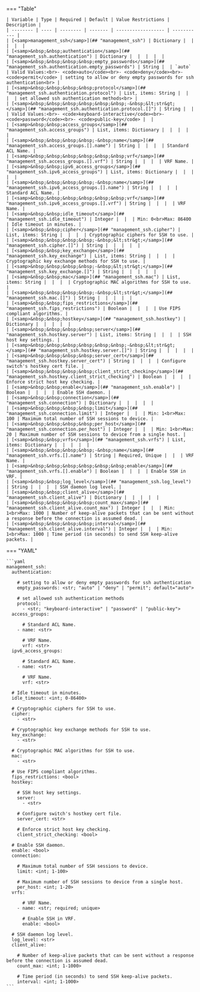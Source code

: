 <!--
  ~ Copyright (c) 2024 Arista Networks, Inc.
  ~ Use of this source code is governed by the Apache License 2.0
  ~ that can be found in the LICENSE file.
  -->
=== "Table"

    | Variable | Type | Required | Default | Value Restrictions | Description |
    | -------- | ---- | -------- | ------- | ------------------ | ----------- |
    | [<samp>management_ssh</samp>](## "management_ssh") | Dictionary |  |  |  |  |
    | [<samp>&nbsp;&nbsp;authentication</samp>](## "management_ssh.authentication") | Dictionary |  |  |  |  |
    | [<samp>&nbsp;&nbsp;&nbsp;&nbsp;empty_passwords</samp>](## "management_ssh.authentication.empty_passwords") | String |  | `auto` | Valid Values:<br>- <code>auto</code><br>- <code>deny</code><br>- <code>permit</code> | setting to allow or deny empty passwords for ssh authentication<br> |
    | [<samp>&nbsp;&nbsp;&nbsp;&nbsp;protocol</samp>](## "management_ssh.authentication.protocol") | List, items: String |  |  |  | set allowed ssh authentication methods<br> |
    | [<samp>&nbsp;&nbsp;&nbsp;&nbsp;&nbsp;&nbsp;-&nbsp;&lt;str&gt;</samp>](## "management_ssh.authentication.protocol.[]") | String |  |  | Valid Values:<br>- <code>keyboard-interactive</code><br>- <code>password</code><br>- <code>public-key</code> |  |
    | [<samp>&nbsp;&nbsp;access_groups</samp>](## "management_ssh.access_groups") | List, items: Dictionary |  |  |  |  |
    | [<samp>&nbsp;&nbsp;&nbsp;&nbsp;-&nbsp;name</samp>](## "management_ssh.access_groups.[].name") | String |  |  |  | Standard ACL Name. |
    | [<samp>&nbsp;&nbsp;&nbsp;&nbsp;&nbsp;&nbsp;vrf</samp>](## "management_ssh.access_groups.[].vrf") | String |  |  |  | VRF Name. |
    | [<samp>&nbsp;&nbsp;ipv6_access_groups</samp>](## "management_ssh.ipv6_access_groups") | List, items: Dictionary |  |  |  |  |
    | [<samp>&nbsp;&nbsp;&nbsp;&nbsp;-&nbsp;name</samp>](## "management_ssh.ipv6_access_groups.[].name") | String |  |  |  | Standard ACL Name. |
    | [<samp>&nbsp;&nbsp;&nbsp;&nbsp;&nbsp;&nbsp;vrf</samp>](## "management_ssh.ipv6_access_groups.[].vrf") | String |  |  |  | VRF Name. |
    | [<samp>&nbsp;&nbsp;idle_timeout</samp>](## "management_ssh.idle_timeout") | Integer |  |  | Min: 0<br>Max: 86400 | Idle timeout in minutes. |
    | [<samp>&nbsp;&nbsp;cipher</samp>](## "management_ssh.cipher") | List, items: String |  |  |  | Cryptographic ciphers for SSH to use. |
    | [<samp>&nbsp;&nbsp;&nbsp;&nbsp;-&nbsp;&lt;str&gt;</samp>](## "management_ssh.cipher.[]") | String |  |  |  |  |
    | [<samp>&nbsp;&nbsp;key_exchange</samp>](## "management_ssh.key_exchange") | List, items: String |  |  |  | Cryptographic key exchange methods for SSH to use. |
    | [<samp>&nbsp;&nbsp;&nbsp;&nbsp;-&nbsp;&lt;str&gt;</samp>](## "management_ssh.key_exchange.[]") | String |  |  |  |  |
    | [<samp>&nbsp;&nbsp;mac</samp>](## "management_ssh.mac") | List, items: String |  |  |  | Cryptographic MAC algorithms for SSH to use. |
    | [<samp>&nbsp;&nbsp;&nbsp;&nbsp;-&nbsp;&lt;str&gt;</samp>](## "management_ssh.mac.[]") | String |  |  |  |  |
    | [<samp>&nbsp;&nbsp;fips_restrictions</samp>](## "management_ssh.fips_restrictions") | Boolean |  |  |  | Use FIPS compliant algorithms. |
    | [<samp>&nbsp;&nbsp;hostkey</samp>](## "management_ssh.hostkey") | Dictionary |  |  |  |  |
    | [<samp>&nbsp;&nbsp;&nbsp;&nbsp;server</samp>](## "management_ssh.hostkey.server") | List, items: String |  |  |  | SSH host key settings. |
    | [<samp>&nbsp;&nbsp;&nbsp;&nbsp;&nbsp;&nbsp;-&nbsp;&lt;str&gt;</samp>](## "management_ssh.hostkey.server.[]") | String |  |  |  |  |
    | [<samp>&nbsp;&nbsp;&nbsp;&nbsp;server_cert</samp>](## "management_ssh.hostkey.server_cert") | String |  |  |  | Configure switch's hostkey cert file. |
    | [<samp>&nbsp;&nbsp;&nbsp;&nbsp;client_strict_checking</samp>](## "management_ssh.hostkey.client_strict_checking") | Boolean |  |  |  | Enforce strict host key checking. |
    | [<samp>&nbsp;&nbsp;enable</samp>](## "management_ssh.enable") | Boolean |  |  |  | Enable SSH daemon. |
    | [<samp>&nbsp;&nbsp;connection</samp>](## "management_ssh.connection") | Dictionary |  |  |  |  |
    | [<samp>&nbsp;&nbsp;&nbsp;&nbsp;limit</samp>](## "management_ssh.connection.limit") | Integer |  |  | Min: 1<br>Max: 100 | Maximum total number of SSH sessions to device. |
    | [<samp>&nbsp;&nbsp;&nbsp;&nbsp;per_host</samp>](## "management_ssh.connection.per_host") | Integer |  |  | Min: 1<br>Max: 20 | Maximum number of SSH sessions to device from a single host. |
    | [<samp>&nbsp;&nbsp;vrfs</samp>](## "management_ssh.vrfs") | List, items: Dictionary |  |  |  |  |
    | [<samp>&nbsp;&nbsp;&nbsp;&nbsp;-&nbsp;name</samp>](## "management_ssh.vrfs.[].name") | String | Required, Unique |  |  | VRF Name. |
    | [<samp>&nbsp;&nbsp;&nbsp;&nbsp;&nbsp;&nbsp;enable</samp>](## "management_ssh.vrfs.[].enable") | Boolean |  |  |  | Enable SSH in VRF. |
    | [<samp>&nbsp;&nbsp;log_level</samp>](## "management_ssh.log_level") | String |  |  |  | SSH daemon log level. |
    | [<samp>&nbsp;&nbsp;client_alive</samp>](## "management_ssh.client_alive") | Dictionary |  |  |  |  |
    | [<samp>&nbsp;&nbsp;&nbsp;&nbsp;count_max</samp>](## "management_ssh.client_alive.count_max") | Integer |  |  | Min: 1<br>Max: 1000 | Number of keep-alive packets that can be sent without a response before the connection is assumed dead. |
    | [<samp>&nbsp;&nbsp;&nbsp;&nbsp;interval</samp>](## "management_ssh.client_alive.interval") | Integer |  |  | Min: 1<br>Max: 1000 | Time period (in seconds) to send SSH keep-alive packets. |

=== "YAML"

    ```yaml
    management_ssh:
      authentication:

        # setting to allow or deny empty passwords for ssh authentication
        empty_passwords: <str; "auto" | "deny" | "permit"; default="auto">

        # set allowed ssh authentication methods
        protocol:
          - <str; "keyboard-interactive" | "password" | "public-key">
      access_groups:

          # Standard ACL Name.
        - name: <str>

          # VRF Name.
          vrf: <str>
      ipv6_access_groups:

          # Standard ACL Name.
        - name: <str>

          # VRF Name.
          vrf: <str>

      # Idle timeout in minutes.
      idle_timeout: <int; 0-86400>

      # Cryptographic ciphers for SSH to use.
      cipher:
        - <str>

      # Cryptographic key exchange methods for SSH to use.
      key_exchange:
        - <str>

      # Cryptographic MAC algorithms for SSH to use.
      mac:
        - <str>

      # Use FIPS compliant algorithms.
      fips_restrictions: <bool>
      hostkey:

        # SSH host key settings.
        server:
          - <str>

        # Configure switch's hostkey cert file.
        server_cert: <str>

        # Enforce strict host key checking.
        client_strict_checking: <bool>

      # Enable SSH daemon.
      enable: <bool>
      connection:

        # Maximum total number of SSH sessions to device.
        limit: <int; 1-100>

        # Maximum number of SSH sessions to device from a single host.
        per_host: <int; 1-20>
      vrfs:

          # VRF Name.
        - name: <str; required; unique>

          # Enable SSH in VRF.
          enable: <bool>

      # SSH daemon log level.
      log_level: <str>
      client_alive:

        # Number of keep-alive packets that can be sent without a response before the connection is assumed dead.
        count_max: <int; 1-1000>

        # Time period (in seconds) to send SSH keep-alive packets.
        interval: <int; 1-1000>
    ```

